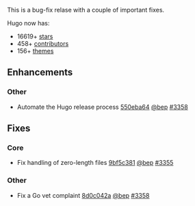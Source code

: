 

This is a bug-fix relase with a couple of important fixes.


Hugo now has:

* 16619+ [stars](https://github.com/spf13/hugo/stargazers)
* 458+ [contributors](https://github.com/spf13/hugo/graphs/contributors)
* 156+ [themes](http://themes.gohugo.io/)

## Enhancements

### Other

* Automate the Hugo release process [550eba64](https://github.com/spf13/hugo/commit/550eba64705725eb54fdb1042e0fb4dbf6f29fd0) [@bep](https://github.com/bep) [#3358](https://github.com/spf13/hugo/issues/3358) 

## Fixes

### Core

* Fix handling of zero-length files [9bf5c381](https://github.com/spf13/hugo/commit/9bf5c381b6b3e69d4d8dbfd7a40074ac44792bbf) [@bep](https://github.com/bep) [#3355](https://github.com/spf13/hugo/issues/3355) 

### Other

* Fix a Go vet complaint [8d0c042a](https://github.com/spf13/hugo/commit/8d0c042a6954cdd72c173af9710b004024bb827e) [@bep](https://github.com/bep) [#3358](https://github.com/spf13/hugo/issues/3358) 





